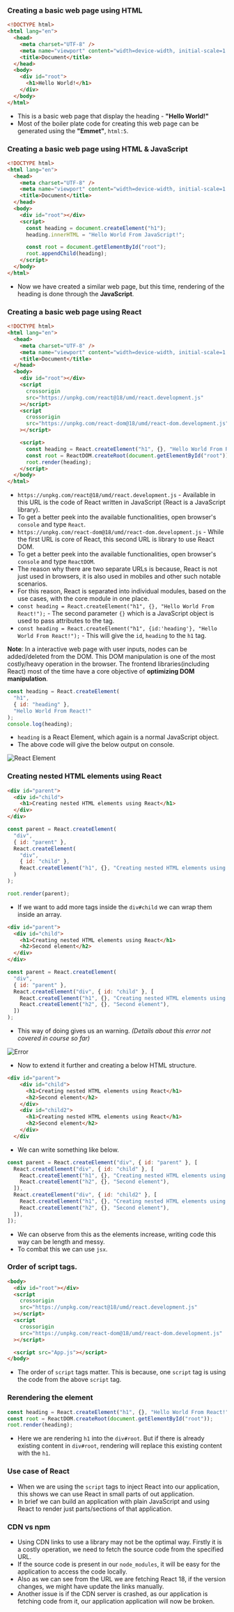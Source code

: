 ### Creating a basic web page using HTML

```html
<!DOCTYPE html>
<html lang="en">
  <head>
    <meta charset="UTF-8" />
    <meta name="viewport" content="width=device-width, initial-scale=1.0" />
    <title>Document</title>
  </head>
  <body>
    <div id="root">
      <h1>Hello World!</h1>
    </div>
  </body>
</html>
```

- This is a basic web page that display the heading - **"Hello World!"**
- Most of the boiler plate code for creating this web page can be generated using the **"Emmet"**, `html:5`.

### Creating a basic web page using HTML & JavaScript

```html
<!DOCTYPE html>
<html lang="en">
  <head>
    <meta charset="UTF-8" />
    <meta name="viewport" content="width=device-width, initial-scale=1.0" />
    <title>Document</title>
  </head>
  <body>
    <div id="root"></div>
    <script>
      const heading = document.createElement("h1");
      heading.innerHTML = "Hello World From JavaScript!";

      const root = document.getElementById("root");
      root.appendChild(heading);
    </script>
  </body>
</html>
```

- Now we have created a similar web page, but this time, rendering of the heading is done through the **JavaScript**.

### Creating a basic web page using React

```html
<!DOCTYPE html>
<html lang="en">
  <head>
    <meta charset="UTF-8" />
    <meta name="viewport" content="width=device-width, initial-scale=1.0" />
    <title>Document</title>
  </head>
  <body>
    <div id="root"></div>
    <script
      crossorigin
      src="https://unpkg.com/react@18/umd/react.development.js"
    ></script>
    <script
      crossorigin
      src="https://unpkg.com/react-dom@18/umd/react-dom.development.js"
    ></script>

    <script>
      const heading = React.createElement("h1", {}, "Hello World From React!");
      const root = ReactDOM.createRoot(document.getElementById("root"));
      root.render(heading);
    </script>
  </body>
</html>
```

- `https://unpkg.com/react@18/umd/react.development.js` - Available in this URL is the code of React written in JavaScript (React is a JavaScript library).
- To get a better peek into the available functionalities, open browser's `console` and type `React`.
- `https://unpkg.com/react-dom@18/umd/react-dom.development.js` - While the first URL is core of React, this second URL is library to use React DOM.
- To get a better peek into the available functionalities, open browser's `console` and type `ReactDOM`.
- The reason why there are two separate URLs is because, React is not just used in browsers, it is also used in mobiles and other such notable scenarios.
- For this reason, React is separated into individual modules, based on the use cases, with the core module in one place.
- `const heading = React.createElement("h1", {}, "Hello World From React!");` - The second parameter `{}` which is a JavaScript object is used to pass attributes to the tag.
- `const heading = React.createElement("h1", {id:'heading'}, "Hello World From React!");` - This will give the `id`, `heading` to the `h1` tag.

**Note**: In a interactive web page with user inputs, nodes can be added/deleted from the DOM. This DOM manipulation is one of the most costly/heavy operation in the browser. The frontend libraries(including React) most of the time have a core objective of **optimizing DOM manipulation**.

```javascript
const heading = React.createElement(
  "h1",
  { id: "heading" },
  "Hello World From React!"
);
console.log(heading);
```

- `heading` is a React Element, which again is a normal JavaScript object.
- The above code will give the below output on console.

![React Element](./Images/reactElement.png)

### Creating nested HTML elements using React

```html
<div id="parent">
  <div id="child">
    <h1>Creating nested HTML elements using React</h1>
  </div>
</div>
```

```javascript
const parent = React.createElement(
  "div",
  { id: "parent" },
  React.createElement(
    "div",
    { id: "child" },
    React.createElement("h1", {}, "Creating nested HTML elements using React")
  )
);

root.render(parent);
```

- If we want to add more tags inside the `div#child` we can wrap them inside an array.

```html
<div id="parent">
  <div id="child">
    <h1>Creating nested HTML elements using React</h1>
    <h2>Second element</h2>
  </div>
</div>
```

```javascript
const parent = React.createElement(
  "div",
  { id: "parent" },
  React.createElement("div", { id: "child" }, [
    React.createElement("h1", {}, "Creating nested HTML elements using React"),
    React.createElement("h2", {}, "Second element"),
  ])
);
```

- This way of doing gives us an warning. _(Details about this error not covered in course so far)_

![Error](./Images/warning.png)

- Now to extend it further and creating a below HTML structure.

```html
<div id="parent">
    <div id="child">
      <h1>Creating nested HTML elements using React</h1>
      <h2>Second element</h2>
    </div>
    <div id="child2">
      <h1>Creating nested HTML elements using React</h1>
      <h2>Second element</h2>
    </div>
  </div
```

- We can write something like below.

```javascript
const parent = React.createElement("div", { id: "parent" }, [
  React.createElement("div", { id: "child" }, [
    React.createElement("h1", {}, "Creating nested HTML elements using React"),
    React.createElement("h2", {}, "Second element"),
  ]),
  React.createElement("div", { id: "child2" }, [
    React.createElement("h1", {}, "Creating nested HTML elements using React"),
    React.createElement("h2", {}, "Second element"),
  ]),
]);
```

- We can observe from this as the elements increase, writing code this way can be length and messy.
- To combat this we can use `jsx`.

### Order of script tags.

```html
<body>
  <div id="root"></div>
  <script
    crossorigin
    src="https://unpkg.com/react@18/umd/react.development.js"
  ></script>
  <script
    crossorigin
    src="https://unpkg.com/react-dom@18/umd/react-dom.development.js"
  ></script>

  <script src="App.js"></script>
</body>
```

- The order of `script` tags matter. This is because, one `script` tag is using the code from the above `script` tag.

### Rerendering the element

```javascript
const heading = React.createElement("h1", {}, "Hello World From React!");
const root = ReactDOM.createRoot(document.getElementById("root"));
root.render(heading);
```

- Here we are rendering `h1` into the `div#root`. But if there is already existing content in `div#root`, rendering will replace this existing content with the `h1`.

### Use case of React

- When we are using the `script` tags to inject React into our application, this shows we can use React in small parts of out application.
- In brief we can build an application with plain JavaScript and using React to render just parts/sections of that application.

### CDN vs npm

- Using CDN links to use a library may not be the optimal way. Firstly it is a costly operation, we need to fetch the source code from the specified URL.
- If the source code is present in our `node_modules`, it will be easy for the application to access the code locally.
- Also as we can see from the URL we are fetching React 18, if the version changes, we might have update the links manually.
- Another issue is if the CDN server is crashed, as our application is fetching code from it, our application application will now be broken.

